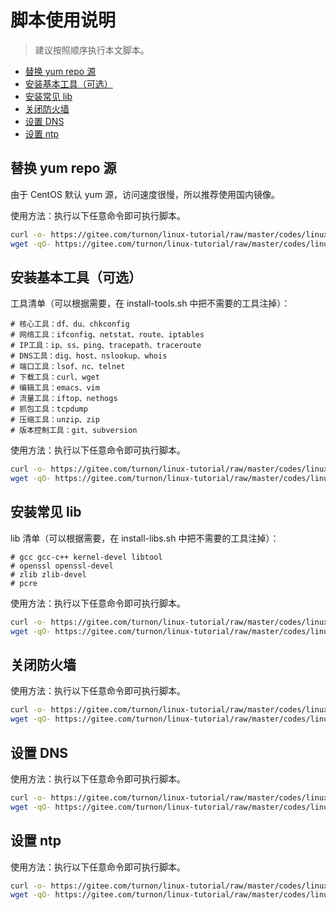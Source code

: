 # 脚本使用说明

> 建议按照顺序执行本文脚本。

<!-- TOC depthFrom:2 depthTo:3 -->

- [替换 yum repo 源](#替换-yum-repo-源)
- [安装基本工具（可选）](#安装基本工具可选)
- [安装常见 lib](#安装常见-lib)
- [关闭防火墙](#关闭防火墙)
- [设置 DNS](#设置-dns)
- [设置 ntp](#设置-ntp)

<!-- /TOC -->

## 替换 yum repo 源

由于 CentOS 默认 yum 源，访问速度很慢，所以推荐使用国内镜像。

使用方法：执行以下任意命令即可执行脚本。

```sh
curl -o- https://gitee.com/turnon/linux-tutorial/raw/master/codes/linux/sys/yum/change-yum-repo.sh | bash
wget -qO- https://gitee.com/turnon/linux-tutorial/raw/master/codes/linux/sys/yum/change-yum-repo.sh | bash
```

## 安装基本工具（可选）

工具清单（可以根据需要，在 install-tools.sh 中把不需要的工具注掉）：

```
# 核心工具：df、du、chkconfig
# 网络工具：ifconfig、netstat、route、iptables
# IP工具：ip、ss、ping、tracepath、traceroute
# DNS工具：dig、host、nslookup、whois
# 端口工具：lsof、nc、telnet
# 下载工具：curl、wget
# 编辑工具：emacs、vim
# 流量工具：iftop、nethogs
# 抓包工具：tcpdump
# 压缩工具：unzip、zip
# 版本控制工具：git、subversion
```

使用方法：执行以下任意命令即可执行脚本。

```sh
curl -o- https://gitee.com/turnon/linux-tutorial/raw/master/codes/linux/sys/install-tools.sh | bash
wget -qO- https://gitee.com/turnon/linux-tutorial/raw/master/codes/linux/sys/install-tools.sh | bash
```

## 安装常见 lib

lib 清单（可以根据需要，在 install-libs.sh 中把不需要的工具注掉）：

```
# gcc gcc-c++ kernel-devel libtool
# openssl openssl-devel
# zlib zlib-devel
# pcre
```

使用方法：执行以下任意命令即可执行脚本。

```sh
curl -o- https://gitee.com/turnon/linux-tutorial/raw/master/codes/linux/sys/install-libs.sh | bash
wget -qO- https://gitee.com/turnon/linux-tutorial/raw/master/codes/linux/sys/install-libs.sh | bash
```

## 关闭防火墙

使用方法：执行以下任意命令即可执行脚本。

```sh
curl -o- https://gitee.com/turnon/linux-tutorial/raw/master/codes/linux/sys/stop-firewall.sh | bash
wget -qO- https://gitee.com/turnon/linux-tutorial/raw/master/codes/linux/sys/stop-firewall.sh | bash
```

## 设置 DNS

使用方法：执行以下任意命令即可执行脚本。

```sh
curl -o- https://gitee.com/turnon/linux-tutorial/raw/master/codes/linux/sys/set-dns.sh | bash
wget -qO- https://gitee.com/turnon/linux-tutorial/raw/master/codes/linux/sys/set-dns.sh | bash
```

## 设置 ntp

使用方法：执行以下任意命令即可执行脚本。

```sh
curl -o- https://gitee.com/turnon/linux-tutorial/raw/master/codes/linux/sys/set-ntp.sh | bash
wget -qO- https://gitee.com/turnon/linux-tutorial/raw/master/codes/linux/sys/set-ntp.sh | bash
```
